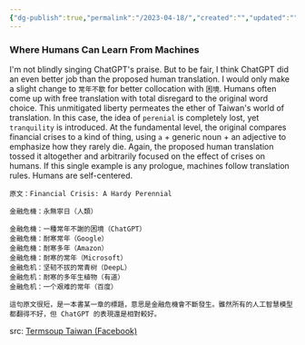 ```yaml
---
{"dg-publish":true,"permalink":"/2023-04-18/","created":"","updated":""}
---
```


### Where Humans Can Learn From Machines

I'm not blindly singing ChatGPT's praise. But to be fair, I think ChatGPT did an even better job than the proposed human translation. I would only make a slight change to `常年不歇` for better collocation with `困境`. Humans often come up with free translation with total disregard to the original word choice. This unmitigated liberty permeates the ether of Taiwan's world of translation. In this case, the idea of  `perenial` is completely lost, yet `tranquility` is introduced. At the fundamental level, the original compares financial crises to a kind of thing, using `a` + generic noun + an adjective to emphasize how they rarely die. Again, the proposed human translation tossed it altogether and arbitrarily focused on the effect of crises on humans. If this single example is any prologue, machines follow translation rules. Humans are self-centered.

```
原文：Financial Crisis: A Hardy Perennial

​金融危機：永無寧日（人類）

金融危機：一種常年不謝的困境（ChatGPT）
金融危機：耐寒常年（Google）
金融危機：耐寒多年（Amazon）
金融危機：耐寒的常年（Microsoft）
金融危机：坚韧不拔的常青树（DeepL）
金融危机：耐寒的多年生植物（有道）
金融危机：一个艰难的常年（百度）

這句原文很短，是一本書某一章的標題，意思是金融危機會不斷發生。雖然所有的人工智慧模型都翻得不好，但 ChatGPT 的表現還是相對較好。
```

src: [Termsoup Taiwan (Facebook)](https://www.facebook.com/termsoup/posts/pfbid0WnjKdqA9PjTScgGMYDujHDwbVpRVaRxRfeATaoCciKcF8Jb4WatqKD1Crm3xWfMal)


